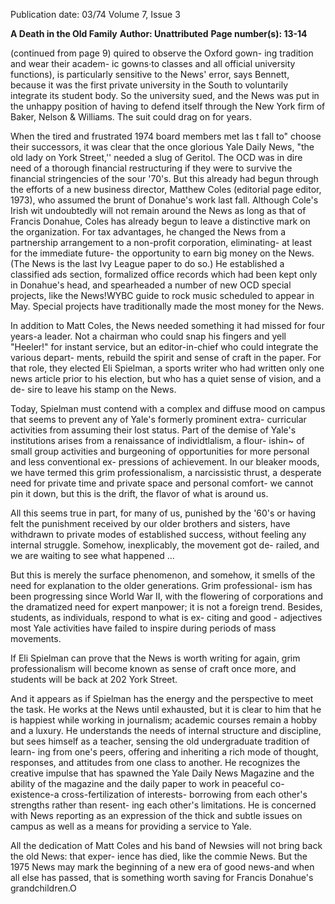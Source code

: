 Publication date: 03/74
Volume 7, Issue 3

**A Death in the Old Family**
**Author: Unattributed**
**Page number(s): 13-14**

(continued from page 9) 
quired to observe the Oxford gown-
ing tradition and wear their academ-
ic gowns·to classes and all official 
university functions), is particularly 
sensitive to the News' error, says 
Bennett, because it was the first 
private university in the South to 
voluntarily integrate its student 
body. So the university sued, and 
the News was put in the unhappy 
position of having to defend itself 
through the New York firm of Baker, 
Nelson & Williams. The suit could 
drag on for years. 

When the tired and frustrated 
1974 board members met las t fall 
to" choose their successors, it was 
clear that the once glorious Yale 
Daily News, "the old lady on York 
Street,'' needed a slug of Geritol. 
The OCD was in dire need of a 
thorough financial restructuring if 
they were to survive the financial 
stringencies of the sour '70's. But 
this already had begun through the 
efforts of a new business director, 
Matthew Coles (editorial page editor, 
1973), who assumed the brunt of 
Donahue's work last fall. Although 
Cole's Irish wit undoubtedly will not 
remain around the News as long as 
that of Francis Donahue, Coles has 
already begun to leave a distinctive 
mark on the organization. For tax 
advantages, he changed the News 
from a partnership arrangement to a 
non-profit corporation, eliminating-
at least for the immediate future-
the opportunity to earn big money 
on the News. (The News is the last 
Ivy League paper to do so.) He 
established a classified ads section, 
formalized office records which had 
been kept only in Donahue's head, 
and spearheaded a number of new 
OCD special projects, like the 
News!WYBC guide to rock music 
scheduled to appear in May. Special 
projects have traditionally made the 
most money for the News. 

In addition to Matt Coles, the 
News needed something it had 
missed for four years-a leader. Not 
a chairman who could snap his 
fingers and yell "Heeler!" for instant 
service, but an editor-in-chief who 
could integrate the various depart-
ments, rebuild the spirit and sense of 
craft in the paper. For that role, they 
elected Eli Spielman, a sports writer 
who had written only one news 
article prior to his election, but who 
has a quiet sense of vision, and a de-
sire to leave his stamp on the News. 

Today, Spielman must contend 
with a complex and diffuse mood on 
campus that seems to prevent any of 
Yale's formerly prominent extra-
curricular activities from assuming 
their lost status. Part of the demise 
of Yale's institutions arises from a 
renaissance of individtlalism, a flour-
ishin~ of small group activities and 
burgeoning of opportunities for more 
personal and less conventional ex-
pressions of achievement. In our 
bleaker moods, we have termed this 
grim professionalism, a narcissistic 
thrust, a desperate need for private 
time and private space and personal 
comfort- we cannot pin it down, but 
this is the drift, the flavor of what is 
around us. 

All this seems true in part, for 
many of us, punished by the '60's or 
having felt the punishment received 
by our older brothers and sisters, 
have withdrawn to private modes of 
established success, without feeling 
any internal struggle. Somehow, 
inexplicably, the movement got de-
railed, and we are waiting to see 
what happened ... 

But this is merely the surface 
phenomenon, and somehow, it smells 
of the need for explanation to the 
older generations. Grim professional-
ism has been progressing since 
World War II, with the flowering of 
corporations and the dramatized 
need for expert manpower; it is not a 
foreign trend. Besides, students, as 
individuals, respond to what is ex-
citing and good - adjectives most 
Yale activities have failed to inspire 
during periods of mass movements. 

If Eli Spielman can prove that the 
News is worth writing for again, 
grim professionalism will become 
known as sense of craft once more, 
and students will be back at 202 
York Street. 

And it appears as if Spielman has 
the energy and the perspective to 
meet the task. He works at the 
News until exhausted, but it is clear 
to him that he is happiest while 
working in journalism; academic 
courses remain a hobby and a 
luxury. He understands the needs of 
internal structure and discipline, but 
sees himself as a teacher, sensing the 
old undergraduate tradition of learn-
ing from one's peers, offering and inheriting a rich mode of thought, 
responses, and attitudes from one 
class to another. He recognizes the 
creative impulse that has spawned 
the Yale Daily News Magazine and 
the ability of the magazine and the 
daily paper to work in peaceful co-
existence-a cross-fertilization of 
interests- borrowing from each 
other's strengths rather than resent-
ing each other's limitations. He is 
concerned with News reporting as an 
expression of the thick and subtle 
issues on campus as well as a means 
for providing a service to Yale. 

All the dedication of Matt Coles 
and his band of Newsies will not 
bring back the old News: that exper-
ience has died, like the commie 
News. But the 1975 News may mark 
the beginning of a new era of good 
news-and when all else has passed, 
that is something worth saving for 
Francis Donahue's grandchildren.O